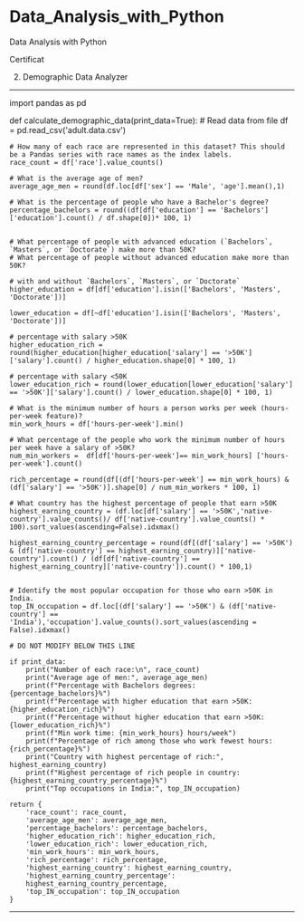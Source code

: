 # Data_Analysis_with_Python
Data Analysis with Python



Certificat


2. Demographic Data Analyzer
--------------------------------------------------
import pandas as pd

def calculate_demographic_data(print_data=True):
    # Read data from file
    df = pd.read_csv('adult.data.csv')

    # How many of each race are represented in this dataset? This should be a Pandas series with race names as the index labels.
    race_count = df['race'].value_counts()

    # What is the average age of men?
    average_age_men = round(df.loc[df['sex'] == 'Male', 'age'].mean(),1)

    # What is the percentage of people who have a Bachelor's degree?
    percentage_bachelors = round((df[df['education'] == 'Bachelors']['education'].count() / df.shape[0])* 100, 1)


    # What percentage of people with advanced education (`Bachelors`, `Masters`, or `Doctorate`) make more than 50K?
    # What percentage of people without advanced education make more than 50K?

    # with and without `Bachelors`, `Masters`, or `Doctorate`
    higher_education = df[df['education'].isin(['Bachelors', 'Masters', 'Doctorate'])]

    lower_education = df[~df['education'].isin(['Bachelors', 'Masters', 'Doctorate'])]

    # percentage with salary >50K
    higher_education_rich = round(higher_education[higher_education['salary'] == '>50K']['salary'].count() / higher_education.shape[0] * 100, 1)

    # percentage with salary <50K
    lower_education_rich = round(lower_education[lower_education['salary'] == '>50K']['salary'].count() / lower_education.shape[0] * 100, 1)

    # What is the minimum number of hours a person works per week (hours-per-week feature)?
    min_work_hours = df['hours-per-week'].min()

    # What percentage of the people who work the minimum number of hours per week have a salary of >50K?
    num_min_workers =  df[df['hours-per-week']== min_work_hours] ['hours-per-week'].count()

    rich_percentage = round(df[(df['hours-per-week'] == min_work_hours) & (df['salary'] == '>50K')].shape[0] / num_min_workers * 100, 1)

    # What country has the highest percentage of people that earn >50K
    highest_earning_country = (df.loc[df['salary'] == '>50K','native-country'].value_counts()/ df['native-country'].value_counts() * 100).sort_values(ascending=False).idxmax()
    
    highest_earning_country_percentage = round(df[(df['salary'] == '>50K') & (df['native-country'] == highest_earning_country)]['native-country'].count() / (df[df['native-country'] == highest_earning_country]['native-country']).count() * 100,1)


    # Identify the most popular occupation for those who earn >50K in India.
    top_IN_occupation = df.loc[(df['salary'] == '>50K') & (df['native-country'] == 'India'),'occupation'].value_counts().sort_values(ascending = False).idxmax()

    # DO NOT MODIFY BELOW THIS LINE

    if print_data:
        print("Number of each race:\n", race_count) 
        print("Average age of men:", average_age_men)
        print(f"Percentage with Bachelors degrees: {percentage_bachelors}%")
        print(f"Percentage with higher education that earn >50K: {higher_education_rich}%")
        print(f"Percentage without higher education that earn >50K: {lower_education_rich}%")
        print(f"Min work time: {min_work_hours} hours/week")
        print(f"Percentage of rich among those who work fewest hours: {rich_percentage}%")
        print("Country with highest percentage of rich:", highest_earning_country)
        print(f"Highest percentage of rich people in country: {highest_earning_country_percentage}%")
        print("Top occupations in India:", top_IN_occupation)

    return {
        'race_count': race_count,
        'average_age_men': average_age_men,
        'percentage_bachelors': percentage_bachelors,
        'higher_education_rich': higher_education_rich,
        'lower_education_rich': lower_education_rich,
        'min_work_hours': min_work_hours,
        'rich_percentage': rich_percentage,
        'highest_earning_country': highest_earning_country,
        'highest_earning_country_percentage':
        highest_earning_country_percentage,
        'top_IN_occupation': top_IN_occupation
    }
--------------------------------------------------
